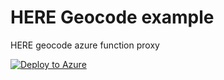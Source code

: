 # HERE Geocode example

HERE geocode azure function proxy

[![Deploy to Azure](http://azuredeploy.net/deploybutton.png)](https://portal.azure.com/#create/Microsoft.Template/uri/https%3A%2F%2Fraw.githubusercontent.com%2Fbarchito%2Fhere-geocode%2Fmaster%2Fazuredeploy.json)
